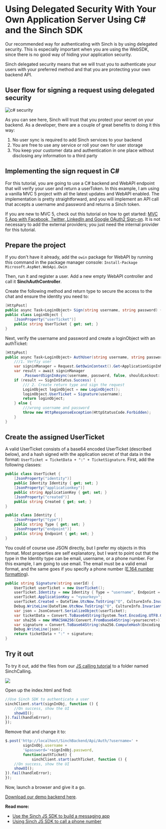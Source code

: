 # Using Delegated Security With Your Own Application Server Using C# and the Sinch SDK

Our recommended way for authenticating with Sinch is by using delegated security. This is especially important when you are using the WebSDK, since there is no good way of hiding your application security. 

Sinch delegated security means that we will trust you to authenticate your users with your preferred method and that you are protecting your own backend API.

## User flow for signing a request using delegated security

![c# security](images/render.png)

As you can see here, Sinch will trust that you protect your secret on your backend. As a developer, there are a couple of great benefits to doing it this way:

1. No user sync is required to add Sinch services to your backend
2. You are free to use any service or roll your own for user storage 
3. You keep your customer data and authentication in one place without disclosing any information to a third party

## Implementing the sign request in C&#35;

For this tutorial, you are going to use a C# backend and WebAPI endpoint that will verify your user and return a userToken. In this example, I am using a vanilla MVC 5 project with all the latest updates and WebAPI enabled. The implementation is pretty straightforward, and you will implement an API call that accepts a username and password and returns a Sinch token. 

If you are new to MVC 5, check out this tutorial on how to get started: [MVC 5 App with Facebook, Twitter, LinkedIn and Google OAuth2 Sign-on](http://www.asp.net/mvc/tutorials/mvc-5/create-an-aspnet-mvc-5-app-with-facebook-and-google-oauth2-and-openid-sign-on). It is not necessary to add the external providers; you just need the internal provider for this tutorial.

## Prepare the project

If you don't have it already, add the `owin` package for WebAPI by running this command in the package manager console:
```Install-Package Microsoft.AspNet.WebApi.Owin```<br>

Then, run it and register a user. Add a new empty WebAPI controller and call it **SinchAuthController**.

Create the following method and return type to secure the access to the chat and ensure the identity you need to:
```csharp
[HttpPost]
public async Task<LoginObject> Sign(string username, string password) {}
public class LoginObject {
    [JsonProperty("userTicket")]
    public string UserTicket { get; set; }
}
```
Next, verify the username and password and create a loginObject with an authTicket:

```csharp
[HttpPost]
public async Task<LoginObject> AuthUser(string username, string password) {
    ///1. Verfiy user
    var signinManager = Request.GetOwinContext().Get<ApplicationSignInManager>();
    var result = await signinManager
        .PasswordSignInAsync(username, password, false, shouldLockout: false);
    if (result == SignInStatus.Success) {
        /// 2. Create return type and sign the request
        LoginObject loginObject = new LoginObject();
        loginObject.UserTicket = Signature(username);
        return loginObject;
    } else {
        ///wrong username and password
        throw new HttpResponseException(HttpStatusCode.Forbidden);
    }
}
```

## Create the assigned UserTicket

A valid UserTicket consists of a base64 encoded UserTicket (described below), and a hash signed with the application secret of that data in the format:
`UserTicket = TicketData + ":" + TicketSignature`. First, add the following classes: 

```csharp
public class UserTicket {
    [JsonProperty("identity")]
    public Identity Identity { get; set; }
    [JsonProperty("applicationkey")]
    public string ApplicationKey { get; set; }
    [JsonProperty("created")]
    public string Created { get; set; }
}

public class Identity {
    [JsonProperty("type")]
    public string Type { get; set; }
    [JsonProperty("endpoint")]
    public string Endpoint { get; set; }
}
```
You could of course use JSON directly, but I prefer my objects in this format. Most properties are self explanatory, but I want to point out that the type in the Identity type can be email, username, or a phone number. For this example, I am going to use email. The email must be a valid email format, and the same goes if you specify a phone number ([E.164 number formatting](http://en.wikipedia.org/wiki/E.164)). 

```csharp
public string Signature(string userId) {
    UserTicket userTicket = new UserTicket();
    userTicket.Identity = new Identity { Type = "username", Endpoint = userId };
    userTicket.ApplicationKey = "<yourkey>";
    userTicket.Created = DateTime.UtcNow.ToString("O", CultureInfo.InvariantCulture);
    Debug.WriteLine(DateTime.UtcNow.ToString("O", CultureInfo.InvariantCulture));
    var json = JsonConvert.SerializeObject(userTicket);
    var ticketData = Convert.ToBase64String(System.Text.Encoding.UTF8.GetBytes(json));
    var sha256 = new HMACSHA256(Convert.FromBase64String(<yoursecret>));
    var signature = Convert.ToBase64String(sha256.ComputeHash(Encoding.UTF8.GetBytes(json)));
    Debug.WriteLine(json);
    return ticketData + ":" + signature;
}
```

## Try it out

To try it out, add the files from our [JS calling tutorial](http://www.sinch.com/tutorials/using-sinch-js-sdk-make-voice-calls/) to a folder named SinchCalling. 

![](Images/addsinchcalling.PNG)

Open up the index.html and find: 
```javascript
//Use Sinch SDK to authenticate a user
sinchClient.start(signInObj, function () {
    //On success, show the UI
    showUI();
}).fail(handleError);
});
```
Remove that and change it to:
 
```javascript
$.post('http://localhost/SinchBackend/Api/Auth/?username=' + 
        signInObj.username + 
        '&password='+signInObj.password,
        function(authTicket) {
            sinchClient.start(authTicket, function () {
    //On success, show the UI
    showUI();
}).fail(handleError);
});
```
Now, launch a browser and give it a go.

[Download our demo backend here](https://github.com/sinch/net-backend-sample).

**Read more:**

* [Use the Sinch JS SDK to build a messaging app](http://www.sinch.com/tutorials/build-instant-messaging-app-sinch-javascript/ "USE THE SINCH JAVASCRIPT SDK TO BUILD A MESSAGING APP")
* [Using Sinch JS SDK to call a phone number](http://www.sinch.com/tutorials/using-sinch-js-sdk-make-voice-calls/)
